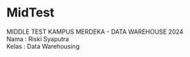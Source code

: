 # MidTest
MIDDLE TEST KAMPUS MERDEKA - DATA WAREHOUSE 2024
<br>
Nama : Riski Syaputra
<br>Kelas : Data Warehousing
